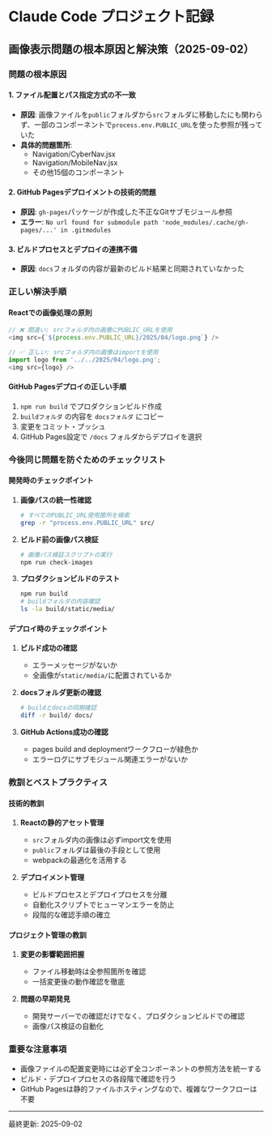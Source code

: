# Claude Code プロジェクト記録

## 画像表示問題の根本原因と解決策（2025-09-02）

### 問題の根本原因

#### 1. **ファイル配置とパス指定方式の不一致**
- **原因**: 画像ファイルを`public`フォルダから`src`フォルダに移動したにも関わらず、一部のコンポーネントで`process.env.PUBLIC_URL`を使った参照が残っていた
- **具体的問題箇所**: 
  - Navigation/CyberNav.jsx
  - Navigation/MobileNav.jsx
  - その他15個のコンポーネント

#### 2. **GitHub Pagesデプロイメントの技術的問題**
- **原因**: `gh-pages`パッケージが作成した不正なGitサブモジュール参照
- **エラー**: `No url found for submodule path 'node_modules/.cache/gh-pages/...' in .gitmodules`

#### 3. **ビルドプロセスとデプロイの連携不備**
- **原因**: `docs`フォルダの内容が最新のビルド結果と同期されていなかった

### 正しい解決手順

#### **Reactでの画像処理の原則**
```javascript
// ❌ 間違い: srcフォルダ内の画像にPUBLIC_URLを使用
<img src={`${process.env.PUBLIC_URL}/2025/04/logo.png`} />

// ✅ 正しい: srcフォルダ内の画像はimportを使用  
import logo from '../../2025/04/logo.png';
<img src={logo} />
```

#### **GitHub Pagesデプロイの正しい手順**
1. `npm run build` でプロダクションビルド作成
2. `buildフォルダ` の内容を `docsフォルダ` にコピー
3. 変更をコミット・プッシュ
4. GitHub Pages設定で `/docs` フォルダからデプロイを選択

### 今後同じ問題を防ぐためのチェックリスト

#### **開発時のチェックポイント**
1. **画像パスの統一性確認**
   ```bash
   # すべてのPUBLIC_URL使用箇所を検索
   grep -r "process.env.PUBLIC_URL" src/
   ```

2. **ビルド前の画像パス検証**
   ```bash
   # 画像パス検証スクリプトの実行
   npm run check-images
   ```

3. **プロダクションビルドのテスト**
   ```bash
   npm run build
   # buildフォルダの内容確認
   ls -la build/static/media/
   ```

#### **デプロイ時のチェックポイント**
1. **ビルド成功の確認**
   - エラーメッセージがないか
   - 全画像が`static/media/`に配置されているか

2. **docsフォルダ更新の確認**
   ```bash
   # buildとdocsの同期確認
   diff -r build/ docs/
   ```

3. **GitHub Actions成功の確認**
   - pages build and deploymentワークフローが緑色か
   - エラーログにサブモジュール関連エラーがないか

### 教訓とベストプラクティス

#### **技術的教訓**
1. **Reactの静的アセット管理**
   - `src`フォルダ内の画像は必ずimport文を使用
   - `public`フォルダは最後の手段として使用
   - webpackの最適化を活用する

2. **デプロイメント管理**
   - ビルドプロセスとデプロイプロセスを分離
   - 自動化スクリプトでヒューマンエラーを防止
   - 段階的な確認手順の確立

#### **プロジェクト管理の教訓**
1. **変更の影響範囲把握**
   - ファイル移動時は全参照箇所を確認
   - 一括変更後の動作確認を徹底

2. **問題の早期発見**
   - 開発サーバーでの確認だけでなく、プロダクションビルドでの確認
   - 画像パス検証の自動化

### 重要な注意事項
- 画像ファイルの配置変更時には必ず全コンポーネントの参照方法を統一する
- ビルド・デプロイプロセスの各段階で確認を行う
- GitHub Pagesは静的ファイルホスティングなので、複雑なワークフローは不要

---
最終更新: 2025-09-02